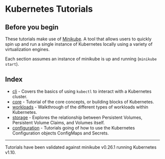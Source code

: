 # Kubernetes Tutorials

## Before you begin

These tutorials make use of [Minikube](https://github.com/kubernetes/minikube). A tool that allows users to quickly
spin up and run a single instance of Kubernetes locally using a variety of virtualization engines.

Each section assumes an instance of minikube is up and running (`minikube start`).

## Index
* [cli](/cli/README.md) - Covers the basics of using `kubectl` to interact with a Kubernetes cluster.
* [core](/core/README.md) - Tutorial of the core concepts, or building blocks of Kubernetes.
* [workloads](/workloads/README.md) - Walkthrough of the different types of workloads within Kubernetes.
* [storage](/storage/README.md) - Explores the relationship between Persistent Volumes, Persistent Volume Claims, and
Volumes itself.
* [configuration](/configuration/README.md) - Tutorials going of  how to use the Kubernetes Configuration objects
ConfigMaps and Secrets.

---

Tutorials have been validated against minikube v0.26.1 running Kubernetes v1.10.